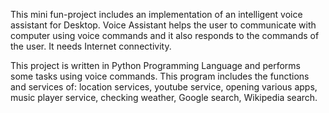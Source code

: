 This mini fun-project includes an implementation of an intelligent voice assistant for Desktop.
Voice Assistant helps the user to communicate with computer using voice commands and it also responds to the commands of the user. It needs Internet connectivity. 

This project is written in Python Programming Language and performs some tasks using voice commands. This program includes the functions and services of: location services, youtube service, opening various apps, music player service, checking weather, Google search, Wikipedia search.
